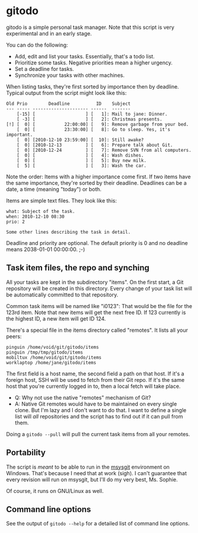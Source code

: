 gitodo
======

gitodo is a simple personal task manager. Note that this script is very
experimental and in an early stage.

You can do the following:

* Add, edit and list your tasks. Essentially, that's a todo list.
* Prioritize some tasks. Negative priorities mean a higher urgency.
* Set a deadline for tasks.
* Synchronize your tasks with other machines.

When listing tasks, they're first sorted by importance then by deadline.
Typical output from the script might look like this:

	Old Prio        Deadline          ID    Subject
	--- ----- --------------------- ------  -------
	    [-15] [                   ] [   1]: Mail to jane: Dinner.
	    [ -3] [                   ] [   2]: Christmas presents.
	[!] [  0] [           22:00:00] [   9]: Remove garbage from your bed.
	    [  0] [           23:30:00] [   8]: Go to sleep. Yes, it's important.
	    [  0] [2010-12-10 23:59:00] [  10]: Still awake?
	    [  0] [2010-12-13         ] [   6]: Prepare talk about Git.
	    [  0] [2010-12-24         ] [   7]: Remove SVN from all computers.
	    [  0] [                   ] [   4]: Wash dishes.
	    [  0] [                   ] [   5]: Buy new milk.
	    [  5] [                   ] [   3]: Wash the car.

Note the order: Items with a higher importance come first. If two items
have the same importance, they're sorted by their deadline. Deadlines
can be a date, a time (meaning "today") or both.

Items are simple text files. They look like this:

	what: Subject of the task.
	when: 2010-12-10 08:30
	prio: 2

	Some other lines describing the task in detail.

Deadline and priority are optional. The default priority is 0 and no
deadline means 2038-01-01 00:00:00. ;-)


Task item files, the repo and synching
--------------------------------------

All your tasks are kept in the subdirectory "items". On the first start,
a Git repository will be created in this directory. Every change of your
task list will be automatically committed to that repository.

Common task items will be named like "i0123": That would be the file for
the 123rd item. Note that new items will get the next free ID. If 123
currently is the highest ID, a new item will get ID 124.

There's a special file in the items directory called "remotes". It lists
all your peers:

	pinguin /home/void/git/gitodo/items
	pinguin /tmp/tmp/gitodo/items
	mobiltux /home/void/git/gitodo/items
	worklaptop /home/jane/gitodo/items

The first field is a host name, the second field a path on that host. If
it's a foreign host, SSH will be used to fetch from their Git repo. If
it's the same host that you're currently logged in to, then a local
fetch will take place.

* Q: Why not use the native "remotes" mechanism of Git?
* A: Native Git remotes would have to be maintained on every single
  clone. But I'm lazy and I don't want to do that. I want to define a
  single list will *all* repositories and the script has to find out
  if it can pull from them.

Doing a `gitodo --pull` will pull the current task items from all your
remotes.


Portability
-----------

The script is *meant* to be able to run in the
[msysgit](http://code.google.com/p/msysgit/) environment on Windows.
That's because I need that at work (sigh). I can't guarantee that every
revision will run on msysgit, but I'll do my very best, Ms. Sophie.

Of course, it runs on GNU/Linux as well.


Command line options
--------------------

See the output of `gitodo --help` for a detailed list of command line
options.
